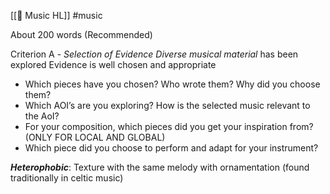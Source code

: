 [[🔵 Music HL]] #music 


About 200 words (Recommended)

Criterion A - *Selection of Evidence*
*Diverse musical material* has been explored
Evidence is well chosen and appropriate

- Which pieces have you chosen? Who wrote them? Why did you choose them?
- Which AOI’s are you exploring? How is the selected music relevant to the AoI?
- For your composition, which pieces did you get your inspiration from? (ONLY FOR LOCAL AND GLOBAL)
- Which piece did you choose to perform and adapt for your instrument?


***Heterophobic***: Texture with the same melody with ornamentation (found traditionally in celtic music)